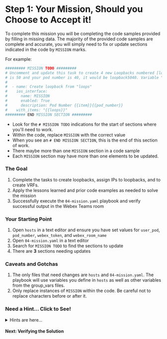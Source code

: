 # Step 1: Your Mission, Should you Choose to Accept it!

To complete this mission you will be completing the code samples provided by filling in missing data. The majority of the provided code samples are complete and accurate, you will simply need to fix or update sections indicated in the code by `MISSION` marks.

For example:
```yaml
######### MISSION TODO #########
# Uncomment and update this task to create 4 new Loopbacks numbered [loop_number][pod_number] such that if the loop number
# is 50 and your pod number is 40, it would be loopback5040. Variable "loops" is already defined in group_vars/iosxe.yml
#
#  - name: Create loopback from "loops"
#    ios_interface:
#      name: MISSION
#      enabled: True
#      description: Pod Number {{item}}{{pod_number}}
#    with_items: "{{loops}}"
######### END MISSION SECTION #########
```
* Look for the `# MISSION TODO` indications for the start of sections where you'll need to work.
* Within the code, replace `MISSION` with the correct value
* When you see an `# END MISSION SECTION`, this is the end of this section of work.  
* There maybe more than one `MISSION` section in a code sample
* Each `MISSION` section may have more than one elements to be updated.

### The Goal
1. Complete the tasks to create loopbacks, assign IPs to loopbacks, and to create VRFs. 
1. Apply the lessons learned and prior code examples as needed to solve the mission
1. Successfully execute the `04-mission.yaml` playbook and verify successful output in the Webex Teams room

### Your Starting Point
1. Open `hosts` in a text editor and ensure you have set values for `user_pod`, `pod_number`, `webex_token`, and `webex_room_name`
1. Open `04-mission.yaml` in a text editor
1. Search for `MISSION TODO` to find the sections to update 
1. There are **3** sections needing updates 

### Caveats and Gotchas
1. The only files that need changes are `hosts` and `04-mission.yaml`. The playbook will use variables you define in `hosts` as well as other variables from the group_vars files.
1. Only replace instances of `MISSION` within the code.  Be careful not to replace characters before or after it.  

### Need a Hint... Click to See!
<!-- Clickable Details Pane -->
<details>
<summary>Hints are here...</summary>
<pre>
Just kidding... no hints for you
</pre>
</details>

#### Next: Verifying the Solution

